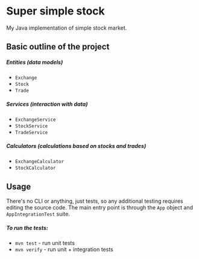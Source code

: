 # Super simple stock

My Java implementation of simple stock market.

## Basic outline of the project
##### Entities (data models)
- `Exchange`
- `Stock`
- `Trade`

##### Services (interaction with data)
- `ExchangeService`
- `StockService`
- `TradeService`

##### Calculators (calculations based on stocks and trades)
- `ExchangeCalculator`
- `StockCalculator`

## Usage
There's no CLI or anything, just tests, so any additional testing requires editing the source code. The main entry point is through the `App` object and `AppIntegrationTest` suite.

##### To run the tests:
- `mvn test` - run unit tests
- `mvn verify` - run unit + integration tests